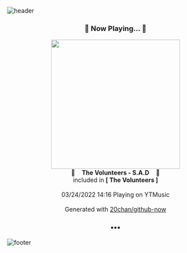 ![header](https://capsule-render.vercel.app/api?type=wave&height=170&section=header&text=Hi.%20I'm%20SHIFT&fontColor=090707&fontAlignX=45&fontAlignY=65&fontSize=100)

<h3 align="center">🎵 Now Playing... 🎵</h3>
<p align="center">
  <a href="https://music.youtube.com/watch?v=OY1dg2mgNw4">
    <img width="300" src="https://lh3.googleusercontent.com/YX1gHUcocnIstBVwMKRWC_s9Bgtyu9D5Ug0n_qbGOGfiIij_KAYS1SXglUYVgDEwQaew1WviUi5k87Kf">
  </a>
  <br>
  🎵&nbsp&nbsp&nbsp <b>The Volunteers - S.A.D</b> &nbsp&nbsp&nbsp🎵
  <br>
  included in <b>[ The Volunteers ]</b>
  
  <br />
  <br />
  03/24/2022 14:16 Playing on YTMusic
  <br />
  <br />
  Generated with <a href="https://github.com/20chan/github-now">20chan/github-now</a>
</p>

<h3 align="center">•••</h3>

![footer](https://capsule-render.vercel.app/api?type=wave&height=150&section=footer)
